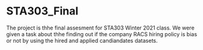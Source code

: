 # STA303_Final
The project is thhe final assesment for STA303 Winter 2021 class. 
We were given a task about thhe finding out if the company RACS hiring policy is bias or not by using the hired and applied candiandates datasets. 
